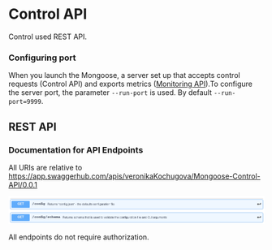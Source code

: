 # Control API
Control used REST API.
### Configuring port
When you launch the Mongoose, a server set up that accepts control requests (Control API) and exports metrics ([Monitoring API](doc/interfaces/api/monitoring)).To configure the server port, the parameter `--run-port` is used. By default `--run-port=9999`.
## REST API
### Documentation for API Endpoints

All URIs are relative to https://app.swaggerhub.com/apis/veronikaKochugova/Mongoose-Control-API/0.0.1

![](configControlApi.png)

All endpoints do not require authorization.




